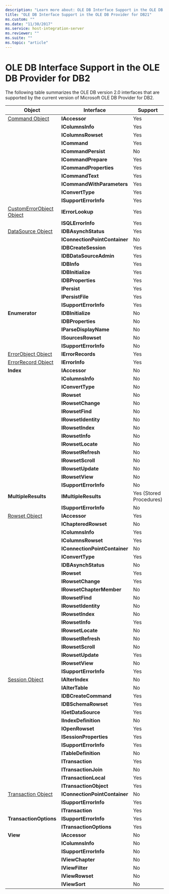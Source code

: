 ```yaml
---
description: "Learn more about: OLE DB Interface Support in the OLE DB Provider for DB2"
title: "OLE DB Interface Support in the OLE DB Provider for DB21"
ms.custom: ""
ms.date: "11/30/2017"
ms.service: host-integration-server
ms.reviewer: ""
ms.suite: ""
ms.topic: "article"
---
```

# OLE DB Interface Support in the OLE DB Provider for DB2
The following table summarizes the OLE DB version 2.0 interfaces that are supported by the current version of Microsoft OLE DB Provider for DB2.  
  
|Object|Interface|Support|  
|------------|---------------|-------------|  
|[Command Object](../core/command-object-ole-db-provider-for-db2-2.md)|**IAccessor**|Yes|  
||**IColumnsInfo**|Yes|  
||**IColumnsRowset**|Yes|  
||**ICommand**|Yes|  
||**ICommandPersist**|No|  
||**ICommandPrepare**|Yes|  
||**ICommandProperties**|Yes|  
||**ICommandText**|Yes|  
||**ICommandWithParameters**|Yes|  
||**IConvertType**|Yes|  
||**ISupportErrorInfo**|Yes|  
|[CustomErrorObject Object](../core/customerrorobject-object-ole-db-provider-for-db2-1.md)|**IErrorLookup**|Yes|  
||**ISQLErrorInfo**|Yes|  
|[DataSource Object](../core/datasource-object-ole-db-provider-for-db2-2.md)|**IDBAsynchStatus**|Yes|  
||**IConnectionPointContainer**|No|  
||**IDBCreateSession**|Yes|  
||**IDBDataSourceAdmin**|Yes|  
||**IDBInfo**|Yes|  
||**IDBInitialize**|Yes|  
||**IDBProperties**|Yes|  
||**IPersist**|Yes|  
||**IPersistFile**|Yes|  
||**ISupportErrorInfo**|Yes|  
|**Enumerator**|**IDBInitialize**|No|  
||**IDBProperties**|No|  
||**IParseDisplayName**|No|  
||**ISourcesRowset**|No|  
||**ISupportErrorInfo**|No|  
|[ErrorObject Object](../core/errorobject-object-ole-db-provider-for-db2-1.md)|**IErrorRecords**|Yes|  
|[ErrorRecord Object](../core/errorrecord-object-ole-db-provider-for-db2-1.md)|**IErrorInfo**|Yes|  
|**Index**|**IAccessor**|No|  
||**IColumnsInfo**|No|  
||**IConvertType**|No|  
||**IRowset**|No|  
||**IRowsetChange**|No|  
||**IRowsetFind**|No|  
||**IRowsetIdentity**|No|  
||**IRowsetIndex**|No|  
||**IRowsetInfo**|No|  
||**IRowsetLocate**|No|  
||**IRowsetRefresh**|No|  
||**IRowsetScroll**|No|  
||**IRowsetUpdate**|No|  
||**IRowsetView**|No|  
||**ISupportErrorInfo**|No|  
|**MultipleResults**|**IMultipleResults**|Yes (Stored Procedures)|  
||**ISupportErrorInfo**|No|  
|[Rowset Object](../core/rowset-object-ole-db-provider-for-db2-1.md)|**IAccessor**|Yes|  
||**IChapteredRowset**|No|  
||**IColumnsInfo**|Yes|  
||**IColumnsRowset**|Yes|  
||**IConnectionPointContainer**|No|  
||**IConvertType**|Yes|  
||**IDBAsynchStatus**|No|  
||**IRowset**|Yes|  
||**IRowsetChange**|Yes|  
||**IRowsetChapterMember**|No|  
||**IRowsetFind**|No|  
||**IRowsetIdentity**|No|  
||**IRowsetIndex**|No|  
||**IRowsetInfo**|Yes|  
||**IRowsetLocate**|No|  
||**IRowsetRefresh**|No|  
||**IRowsetScroll**|No|  
||**IRowsetUpdate**|Yes|  
||**IRowsetView**|No|  
||**ISupportErrorInfo**|Yes|  
|[Session Object](../core/session-object-ole-db-provider-for-db2-1.md)|**IAlterIndex**|No|  
||**IAlterTable**|No|  
||**IDBCreateCommand**|Yes|  
||**IDBSchemaRowset**|Yes|  
||**IGetDataSource**|Yes|  
||**IIndexDefinition**|No|  
||**IOpenRowset**|Yes|  
||**ISessionProperties**|Yes|  
||**ISupportErrorInfo**|Yes|  
||**ITableDefinition**|No|  
||**ITransaction**|Yes|  
||**ITransactionJoin**|No|  
||**ITransactionLocal**|Yes|  
||**ITransactionObject**|Yes|  
|[Transaction Object](../core/transaction-object-ole-db-provider-for-db2-1.md)|**IConnectionPointContainer**|No|  
||**ISupportErrorInfo**|Yes|  
||**ITransaction**|Yes|  
|**TransactionOptions**|**ISupportErrorInfo**|Yes|  
||**ITransactionOptions**|Yes|  
|**View**|**IAccessor**|No|  
||**IColumnsInfo**|No|  
||**ISupportErrorInfo**|No|  
||**IViewChapter**|No|  
||**IViewFilter**|No|  
||**IViewRowset**|No|  
||**IViewSort**|No|
